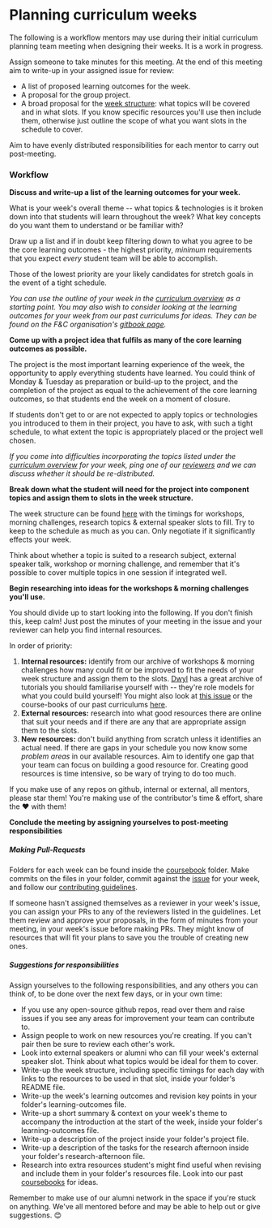 # Planning curriculum weeks

The following is a workflow mentors may use during their initial curriculum planning team meeting when designing their weeks. It is a work in progress.

Assign someone to take minutes for this meeting. At the end of this meeting aim to write-up in your assigned issue for review:

* A list of proposed learning outcomes for the week.
* A proposal for the group project.
* A broad proposal for the [week structure](https://github.com/foundersandcoders/master-reference/issues/27#issuecomment-267200575): what topics will be covered and in what slots. If you know specific resources you'll use then include them, otherwise just outline the scope of what you want slots in the schedule to cover.

Aim to have evenly distributed responsibilities for each mentor to carry out post-meeting.

### Workflow

**Discuss and write-up a list of the learning outcomes for your week.**

What is your week's overall theme -- what topics & technologies is it broken down into that students will learn throughout the week? What key concepts do you want them to understand or be familiar with?

Draw up a list and if in doubt keep filtering down to what you agree to be the core learning outcomes - the highest priority, _minimum_ requirements that you expect _every_ student team will be able to accomplish.

Those of the lowest priority are your likely candidates for stretch goals in the event of a tight schedule.

_You can use the outline of your week in the [curriculum overview](https://github.com/foundersandcoders/master-reference/blob/master/coursebook/general/curriculum-overview.md) as a starting point. You may also wish to consider looking at the learning outcomes for your week from our past curriculums for ideas. They can be found on the F&C organisation's [gitbook page](https://www.gitbook.com/@foundersandcoders)._

**Come up with a project idea that fulfils as many of the core learning outcomes as possible.**

The project is the most important learning experience of the week, the opportunity to apply everything students have learned. You could think of Monday & Tuesday as preparation or build-up to the project, and the completion of the project as equal to the achievement of the core learning outcomes, so that students end the week on a moment of closure.

If students don't get to or are not expected to apply topics or technologies you introduced to them in their project, you have to ask, with such a tight schedule, to what extent the topic is appropriately placed or the project well chosen.

_If you come into difficulties incorporating the topics listed under the [curriculum overview](https://github.com/foundersandcoders/master-reference/blob/master/coursebook/general/curriculum-overview.md) for your week, ping one of our [reviewers](https://github.com/foundersandcoders/master-reference/blob/master/CONTRIBUTING.md) and we can discuss whether it should be re-distributed._

**Break down what the student will need for the project into component topics and assign them to slots in the week structure.**

The week structure can be found [here](https://github.com/foundersandcoders/master-reference/issues/27#issuecomment-267200575) with the timings for workshops, morning challenges, research topics & external speaker slots to fill. Try to keep to the schedule as much as you can. Only negotiate if it significantly effects your week.

Think about whether a topic is suited to a research subject, external speaker talk, workshop or morning challenge, and remember that it's possible to cover multiple topics in one session if integrated well.

**Begin researching into ideas for the workshops & morning challenges you'll use.**

You should divide up to start looking into the following. If you don't finish this, keep calm! Just post the minutes of your meeting in the issue and your reviewer can help you find internal resources.

In order of priority:

1. **Internal resources:** identify from our archive of workshops & morning challenges how many could fit or be improved to fit the needs of your week structure and assign them to the slots. [Dwyl](https://github.com/dwyl) has a great archive of tutorials you should familiarise yourself with -- they're role models for what you could build yourself! You might also look at [this issue](https://github.com/foundersandcoders/master-reference/issues/43) or the course-books of our past curriculums [here](https://www.gitbook.com/@foundersandcoders).
2. **External resources:** research into what good resources there are online that suit your needs and if there are any that are appropriate assign them to the slots.
3. **New resources:** don't build anything from scratch unless it identifies an actual need. If there are gaps in your schedule you now know some _problem areas_ in our available resources. Aim to identify one gap that your team can focus on building a good resource for. Creating good resources is time intensive, so be wary of trying to do too much.

If you make use of any repos on github, internal or external, all mentors, please star them! You're making use of the contributor's time & effort, share the :heart: with them!

**Conclude the meeting by assigning yourselves to post-meeting responsibilities**

##### Making Pull-Requests

Folders for each week can be found inside the [coursebook](https://github.com/foundersandcoders/master-reference/tree/master/coursebook) folder. Make commits on the files in your folder, commit against the [issue](https://github.com/foundersandcoders/master-reference/issues) for your week, and follow our [contributing guidelines](https://github.com/foundersandcoders/master-reference/blob/master/CONTRIBUTING.md).

If someone hasn't assigned themselves as a reviewer in your week's issue, you can assign your PRs to any of the reviewers listed in the guidelines. Let them review and approve your proposals, in the form of minutes from your meeting, in your week's issue before making PRs. They might know of resources that will fit your plans to save you the trouble of creating new ones.

##### Suggestions for responsibilities

Assign yourselves to the following responsibilities, and any others you can think of, to be done over the next few days, or in your own time:

* If you use any open-source github repos, read over them and raise issues if you see any areas for improvement your team can contribute to.
* Assign people to work on new resources you're creating. If you can't pair then be sure to review each other's work.
* Look into external speakers or alumni who can fill your week's external speaker slot. Think about what topics would be ideal for them to cover.
* Write-up the week structure, including specific timings for each day with links to the resources to be used in that slot, inside your folder's README file.
* Write-up the week's learning outcomes and revision key points in your folder's learning-outcomes file.
* Write-up a short summary & context on your week's theme to accompany the introduction at the start of the week, inside your folder's learning-outcomes file.
* Write-up a description of the project inside your folder's project file.
* Write-up a description of the tasks for the research afternoon inside your folder's research-afternoon file.
* Research into extra resources student's might find useful when revising and include them in your folder's resources file. Look into our past [coursebooks](https://www.gitbook.com/@foundersandcoders) for ideas.

Remember to make use of our alumni network in the space if you're stuck on anything. We've all mentored before and may be able to help out or give suggestions. :blush:
